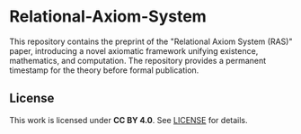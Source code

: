# Relational-Axiom-System
This repository contains the preprint of the "Relational Axiom System (RAS)" paper, introducing a novel axiomatic framework unifying existence, mathematics, and computation. The repository provides a permanent timestamp for the theory before formal publication.
## License
This work is licensed under **CC BY 4.0**. See [LICENSE](./LICENSE) for details.
